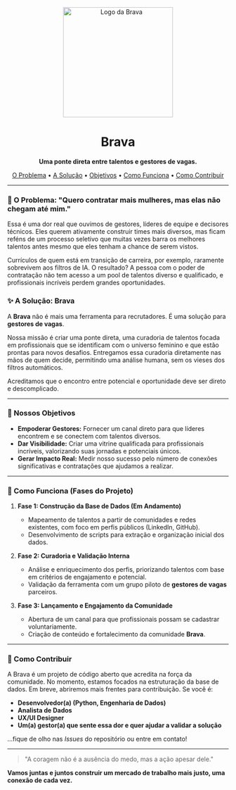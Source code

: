 <div align="center">
  <img src="https://github.com/user-attachments/assets/36715e1a-16e5-4bdc-82bb-4dee8aa236c6" alt="Logo da Brava" width="250"/>
</div>

<h1 align="center">Brava</h1>

<p align="center">
  <strong>Uma ponte direta entre talentos e gestores de vagas.</strong>
</p>

<p align="center">
  <a href="#-o-problema">O Problema</a> •
  <a href="#-a-solução">A Solução</a> •
  <a href="#-nossos-objetivos">Objetivos</a> •
  <a href="#-como-funciona">Como Funciona</a> •
  <a href="#-como-contribuir">Como Contribuir</a>
</p>

---

### 🤔 O Problema: "Quero contratar mais mulheres, mas elas não chegam até mim."

Essa é uma dor real que ouvimos de gestores, líderes de equipe e decisores técnicos. Eles querem ativamente construir times mais diversos, mas ficam reféns de um processo seletivo que muitas vezes barra os melhores talentos antes mesmo que eles tenham a chance de serem vistos.

Currículos de quem está em transição de carreira, por exemplo, raramente sobrevivem aos filtros de IA. O resultado? A pessoa com o poder de contratação não tem acesso a um pool de talentos diverso e qualificado, e profissionais incríveis perdem grandes oportunidades.

### ✨ A Solução: Brava

A **Brava** não é mais uma ferramenta para recrutadores. É uma solução para **gestores de vagas**.

Nossa missão é criar uma ponte direta, uma curadoria de talentos focada em profissionais que se identificam com o universo feminino e que estão prontas para novos desafios. Entregamos essa curadoria diretamente nas mãos de quem decide, permitindo uma análise humana, sem os vieses dos filtros automáticos.

Acreditamos que o encontro entre potencial e oportunidade deve ser direto e descomplicado.

---

### 🎯 Nossos Objetivos

*   **Empoderar Gestores:** Fornecer um canal direto para que líderes encontrem e se conectem com talentos diversos.
*   **Dar Visibilidade:** Criar uma vitrine qualificada para profissionais incríveis, valorizando suas jornadas e potenciais únicos.
*   **Gerar Impacto Real:** Medir nosso sucesso pelo número de conexões significativas e contratações que ajudamos a realizar.

---

### 🚀 Como Funciona (Fases do Projeto)

1.  **Fase 1: Construção da Base de Dados (Em Andamento)**
    *   Mapeamento de talentos a partir de comunidades e redes existentes, com foco em perfis públicos (LinkedIn, GitHub).
    *   Desenvolvimento de scripts para extração e organização inicial dos dados.

2.  **Fase 2: Curadoria e Validação Interna**
    *   Análise e enriquecimento dos perfis, priorizando talentos com base em critérios de engajamento e potencial.
    *   Validação da ferramenta com um grupo piloto de **gestores de vagas** parceiros.

3.  **Fase 3: Lançamento e Engajamento da Comunidade**
    *   Abertura de um canal para que profissionais possam se cadastrar voluntariamente.
    *   Criação de conteúdo e fortalecimento da comunidade **Brava**.

---

### 🤝 Como Contribuir

A Brava é um projeto de código aberto que acredita na força da comunidade. No momento, estamos focados na estruturação da base de dados. Em breve, abriremos mais frentes para contribuição. Se você é:

*   **Desenvolvedor(a) (Python, Engenharia de Dados)**
*   **Analista de Dados**
*   **UX/UI Designer**
*   **Um(a) gestor(a) que sente essa dor e quer ajudar a validar a solução**

...fique de olho nas *Issues* do repositório ou entre em contato!

---

> "A coragem não é a ausência do medo, mas a ação apesar dele."

**Vamos juntas e juntos construir um mercado de trabalho mais justo, uma conexão de cada vez.**
